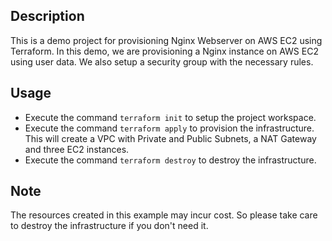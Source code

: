 ## Description
This is a demo project for provisioning Nginx Webserver on AWS EC2 using Terraform. In this demo, we are provisioning a Nginx instance on AWS EC2 using user data. We also setup a security group with the necessary rules.

## Usage
- Execute the command `terraform init` to setup the project workspace.
- Execute the command `terraform apply` to provision the infrastructure. This will create a VPC with Private and Public Subnets, a NAT Gateway and three EC2 instances.
- Execute the command `terraform destroy` to destroy the infrastructure.

## Note
The resources created in this example may incur cost. So please take care to destroy the infrastructure if you don't need it.